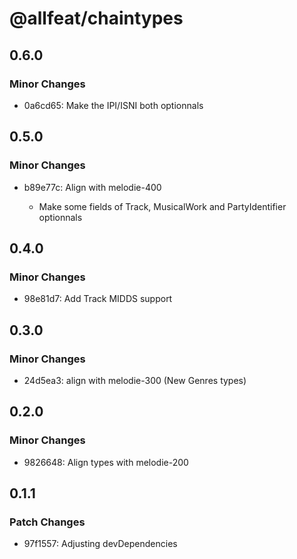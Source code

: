 # @allfeat/chaintypes

## 0.6.0

### Minor Changes

- 0a6cd65: Make the IPI/ISNI both optionnals

## 0.5.0

### Minor Changes

- b89e77c: Align with melodie-400

  - Make some fields of Track, MusicalWork and PartyIdentifier optionnals

## 0.4.0

### Minor Changes

- 98e81d7: Add Track MIDDS support

## 0.3.0

### Minor Changes

- 24d5ea3: align with melodie-300 (New Genres types)

## 0.2.0

### Minor Changes

- 9826648: Align types with melodie-200

## 0.1.1

### Patch Changes

- 97f1557: Adjusting devDependencies
